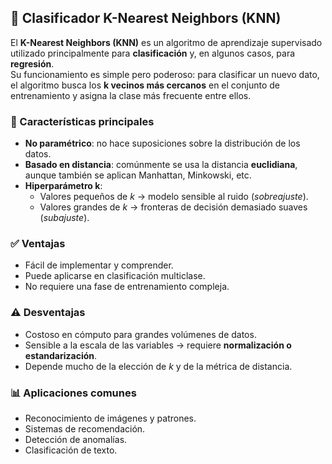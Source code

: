 ## 🔹 Clasificador K-Nearest Neighbors (KNN)

El **K-Nearest Neighbors (KNN)** es un algoritmo de aprendizaje supervisado utilizado principalmente para **clasificación** y, en algunos casos, para **regresión**.  
Su funcionamiento es simple pero poderoso: para clasificar un nuevo dato, el algoritmo busca los **k vecinos más cercanos** en el conjunto de entrenamiento y asigna la clase más frecuente entre ellos.

### 🔑 Características principales
- **No paramétrico**: no hace suposiciones sobre la distribución de los datos.  
- **Basado en distancia**: comúnmente se usa la distancia **euclidiana**, aunque también se aplican Manhattan, Minkowski, etc.  
- **Hiperparámetro k**:
  - Valores pequeños de *k* → modelo sensible al ruido (*sobreajuste*).  
  - Valores grandes de *k* → fronteras de decisión demasiado suaves (*subajuste*).  

### ✅ Ventajas
- Fácil de implementar y comprender.  
- Puede aplicarse en clasificación multiclase.  
- No requiere una fase de entrenamiento compleja.  

### ⚠️ Desventajas
- Costoso en cómputo para grandes volúmenes de datos.  
- Sensible a la escala de las variables → requiere **normalización o estandarización**.  
- Depende mucho de la elección de *k* y de la métrica de distancia.  

### 📊 Aplicaciones comunes
- Reconocimiento de imágenes y patrones.  
- Sistemas de recomendación.  
- Detección de anomalías.  
- Clasificación de texto. 
